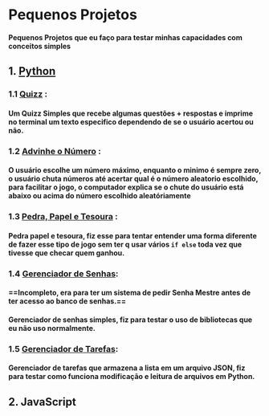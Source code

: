 # Pequenos Projetos
#### Pequenos Projetos que eu faço para testar minhas capacidades com conceitos simples

## 1. [Python](/Python/)
### 1.1 [Quizz](/Python/Quizz/Quizz.py) :
#### Um Quizz Simples que recebe algumas questões + respostas e imprime no terminal um texto especifico dependendo de se o usuário acertou ou não.
### 1.2 [Advinhe o Número](/Python/Adivinhe%20o%20Número/AoN.py) :
#### O usuário escolhe um número máximo, enquanto o minimo é sempre zero, o usuário chuta números até acertar qual é o número aleatorio escolhido, para facilitar o jogo, o computador explica se o chute do usuário está abaixo ou acima do número escolhido aleatóriamente
### 1.3 [Pedra, Papel e Tesoura](/Python/Pedra%20Papel%20Tesoura/PPT.py) :
#### Pedra papel e tesoura, fiz esse para tentar entender uma forma diferente de fazer esse tipo de jogo sem ter q usar vários `if else` toda vez que tivesse que checar quem ganhou.
### 1.4 [Gerenciador de Senhas](/Python/Gerenciador%20de%20Senhas/GdS.py):
#### ==Incompleto, era para ter um sistema de pedir Senha Mestre antes de ter acesso ao banco de senhas.==
#### Gerenciador de senhas simples, fiz para testar o uso de bibliotecas que eu não uso normalmente.

### 1.5 [Gerenciador de Tarefas](/Python/Gerenciador%20de%20Tarefas/GdT.py):
#### Gerenciador de tarefas que armazena a lista em um arquivo JSON, fiz para testar como funciona modificação e leitura de arquivos em Python.

## 2. JavaScript